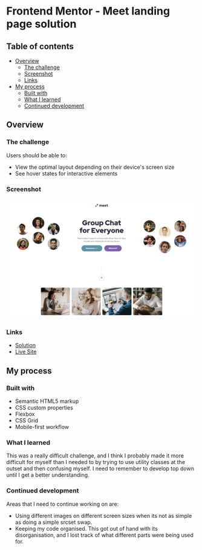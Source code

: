 # Frontend Mentor - Meet landing page solution


## Table of contents

- [Overview](#overview)
  - [The challenge](#the-challenge)
  - [Screenshot](#screenshot)
  - [Links](#links)
- [My process](#my-process)
  - [Built with](#built-with)
  - [What I learned](#what-i-learned)
  - [Continued development](#continued-development)

## Overview

### The challenge

Users should be able to:

- View the optimal layout depending on their device's screen size
- See hover states for interactive elements

### Screenshot

![](./starter-code/assets/screenshot.png)

### Links

- [Solution](https://github.com/kelseyjhayes/Meet-Landing-Page)
- [Live Site](https://kelseyjhayes.github.io/Meet-Landing-Page/)

## My process

### Built with

- Semantic HTML5 markup
- CSS custom properties
- Flexbox
- CSS Grid
- Mobile-first workflow

### What I learned

This was a really difficult challenge, and I think I probably made it more difficult for myself than I needed to by trying to use utility classes at the outset and then confusing myself. I need to remember to develop top down until I get a better understanding. 


### Continued development

Areas that I need to continue working on are:

- Using different images on different screen sizes when its not as simple as doing a simple srcset swap.
- Keeping my code organised. This got out of hand with its disorganisation, and I lost track of what different parts were being used for. 
